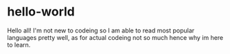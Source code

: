 # hello-world
Hello all! I'm not new to codeing so I am able to read most popular languages pretty well, as for actual codeing not so much hence why im here to learn.
